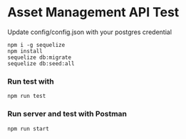 # Asset Management API Test

Update config/config.json with your postgres credential

```
npm i -g sequelize
npm install
sequelize db:migrate
sequelize db:seed:all
```

### Run test with

```
npm run test
```

### Run server and test with Postman

```
npm run start
```
